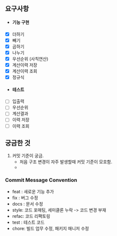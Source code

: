 ## 요구사항
- #### 기능 구현
- [x] 더하기
- [x] 빼기
- [x] 곱하기
- [x] 나누기
- [x] 우선순위 (사칙연산)
- [x] 계산이력 저장
- [x] 계산이력 조회
- [x] 정규식
- #### 테스트
- [ ] 입출력
- [ ] 우선순위
- [ ] 계산결과
- [ ] 이력 저장
- [ ] 이력 조회

## 궁금한 것
1. 커밋 기준이 궁금.
   * 처음 구조 변경이 자주 발생할때 커밋 기준이 모호함.
   * 

### Commit Message Convention
- feat : 새로운 기능 추가
- fix  : 버그 수정
- docs : 문서 수정
- style: 코드 포매팅, 세미클론 누락 -> 코드 변경 부재
- refac: 코드 리팩토링
- test : 테스트 코드
- chore: 빌드 업무 수정, 패키지 매니저 수정